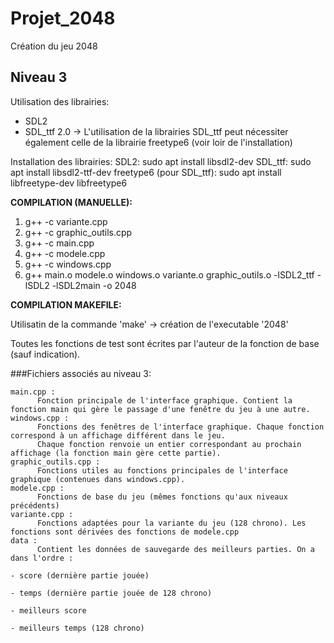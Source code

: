 # Projet_2048
Création du jeu 2048


## Niveau 3 

Utilisation des librairies:
  - SDL2
  - SDL_ttf 2.0
    -> L'utilisation de la librairies SDL_ttf peut nécessiter également celle
        de la librairie freetype6 (voir loir de l'installation)

Installation des librairies:
  SDL2:
      sudo apt install libsdl2-dev
  SDL_ttf:
      sudo apt install libsdl2-ttf-dev
  freetype6 (pour SDL_ttf):
      sudo apt install libfreetype-dev libfreetype6
    
 
 **COMPILATION (MANUELLE):**
 
  1. g++ -c variante.cpp
  2. g++ -c graphic_outils.cpp
  3. g++ -c main.cpp
  4. g++ -c modele.cpp
  5. g++ -c windows.cpp
  6. g++ main.o modele.o windows.o variante.o graphic_outils.o -lSDL2_ttf -lSDL2 -lSDL2main -o 2048
  
 
 **COMPILATION MAKEFILE:**
 
 Utilisatin de la commande 'make' -> création de l'executable '2048'
 
 
 
 Toutes les fonctions de test sont écrites par l'auteur de la fonction de base (sauf indication).
 
 ###Fichiers associés au niveau 3:
    
    main.cpp :
          Fonction principale de l'interface graphique. Contient la fonction main qui gère le passage d'une fenêtre du jeu à une autre.
    windows.cpp :
          Fonctions des fenêtres de l'interface graphique. Chaque fonction correspond à un affichage différent dans le jeu. 
          Chaque fonction renvoie un entier correspondant au prochain affichage (la fonction main gère cette partie).
    graphic_outils.cpp :
          Fonctions utiles au fonctions principales de l'interface graphique (contenues dans windows.cpp).
    modele.cpp :
          Fonctions de base du jeu (mêmes fonctions qu'aux niveaux précédents)
    variante.cpp :
          Fonctions adaptées pour la variante du jeu (128 chrono). Les fonctions sont dérivées des fonctions de modele.cpp
    data :
          Contient les données de sauvegarde des meilleurs parties. On a dans l'ordre :
                                                                              - score (dernière partie jouée)
                                                                              - temps (dernière partie jouée de 128 chrono)
                                                                              - meilleurs score
                                                                              - meilleurs temps (128 chrono)
